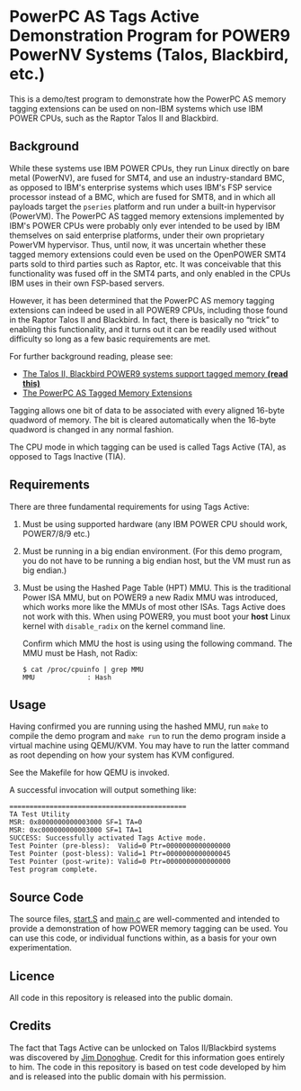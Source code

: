 PowerPC AS Tags Active Demonstration Program for POWER9 PowerNV Systems (Talos, Blackbird, etc.)
================================================================================================

This is a demo/test program to demonstrate how the PowerPC AS memory tagging
extensions can be used on non-IBM systems which use IBM POWER CPUs, such as the
Raptor Talos II and Blackbird.

Background
----------

While these systems use IBM POWER CPUs, they run Linux directly on bare metal
(PowerNV), are fused for SMT4, and use an industry-standard BMC, as opposed to
IBM's enterprise systems which uses IBM's FSP service processor instead of a
BMC, which are fused for SMT8, and in which all payloads target the `pseries`
platform and run under a built-in hypervisor (PowerVM). The PowerPC AS tagged
memory extensions implemented by IBM's POWER CPUs were probably only ever
intended to be used by IBM themselves on said enterprise platforms, under their
own proprietary PowerVM hypervisor. Thus, until now, it was uncertain whether
these tagged memory extensions could even be used on the OpenPOWER SMT4 parts
sold to third parties such as Raptor, etc. It was conceivable that this
functionality was fused off in the SMT4 parts, and only enabled in the CPUs IBM
uses in their own FSP-based servers.

However, it has been determined that the PowerPC AS memory tagging extensions
can indeed be used in all POWER9 CPUs, including those found in the Raptor
Talos II and Blackbird. In fact, there is basically no “trick” to enabling this
functionality, and it turns out it can be readily used without difficulty
so long as a few basic requirements are met.

For further background reading, please see:

  - [The Talos II, Blackbird POWER9 systems support tagged memory **(read this)**](https://www.devever.net/~hl/power9tags)
  - [The PowerPC AS Tagged Memory Extensions](https://www.devever.net/~hl/ppcas)

Tagging allows one bit of data to be associated with every aligned 16-byte
quadword of memory. The bit is cleared automatically when the 16-byte quadword
is changed in any normal fashion.

The CPU mode in which tagging can be used is called Tags Active (TA), as
opposed to Tags Inactive (TIA).

Requirements
------------

There are three fundamental requirements for using Tags Active:

  1. Must be using supported hardware (any IBM POWER CPU should work, POWER7/8/9 etc.)

  2. Must be running in a big endian environment. (For this demo program, you do not have to
     be running a big endian host, but the VM must run as big endian.)

  3. Must be using the Hashed Page Table (HPT) MMU. This is the traditional Power ISA
     MMU, but on POWER9 a new Radix MMU was introduced, which works more like
     the MMUs of most other ISAs. Tags Active does not work with this. When
     using POWER9, you must boot your **host** Linux kernel with `disable_radix` on
     the kernel command line.

     Confirm which MMU the host is using using the following command. The MMU must be
     Hash, not Radix:

     ```shell
     $ cat /proc/cpuinfo | grep MMU
     MMU             : Hash
     ```

Usage
-----

Having confirmed you are running using the hashed MMU, run `make` to compile
the demo program and `make run` to run the demo program inside a virtual
machine using QEMU/KVM. You may have to run the latter command as root
depending on how your system has KVM configured.

See the Makefile for how QEMU is invoked.

A successful invocation will output something like:

	============================================
	TA Test Utility
	MSR: 0x8000000000003000 SF=1 TA=0
	MSR: 0xc000000000003000 SF=1 TA=1
	SUCCESS: Successfully activated Tags Active mode.
	Test Pointer (pre-bless):  Valid=0 Ptr=0000000000000000
	Test Pointer (post-bless): Valid=1 Ptr=0000000000000045
	Test Pointer (post-write): Valid=0 Ptr=0000000000000000
	Test program complete.

Source Code
-----------

The source files, [start.S](./start.S) and [main.c](./main.c) are well-commented
and intended to provide a demonstration of how POWER memory tagging can be
used.  You can use this code, or individual functions within, as a basis for
your own experimentation.

Licence
-------

All code in this repository is released into the public domain.

Credits
-------

The fact that Tags Active can be unlocked on Talos II/Blackbird systems was
discovered by [Jim Donoghue](mailto:jdonoghue04@gmail.com). Credit for this
information goes entirely to him. The code in this repository is based on test
code developed by him and is released into the public domain with his
permission.
